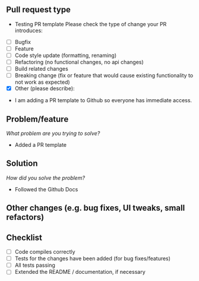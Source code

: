 ## Pull request type
- Testing PR template
Please check the type of change your PR introduces:
- [ ] Bugfix
- [ ] Feature
- [ ] Code style update (formatting, renaming)
- [ ] Refactoring (no functional changes, no api changes)
- [ ] Build related changes
- [ ] Breaking change (fix or feature that would cause existing functionality to not work as expected)
- [x] Other (please describe):
- I am adding a PR template to Github so everyone has immediate access.
## Problem/feature
_What problem are you trying to solve?_
- Added a PR template
## Solution
_How did you solve the problem?_
- Followed the Github Docs
## Other changes (e.g. bug fixes, UI tweaks, small refactors)
## Checklist
- [ ] Code compiles correctly
- [ ] Tests for the changes have been added (for bug fixes/features)
- [ ] All tests passing
- [ ] Extended the README / documentation, if necessary
